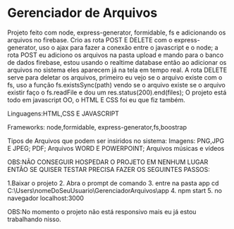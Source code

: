 # Gerenciador de Arquivos
 Projeto feito com node, express-generator, formidable, fs e adicionando os arquivos no firebase.
 Crio as rota POST E DELETE com o express-generator, uso o ajax para fazer a conexão entre o javascript e o node;
 a rota POST eu adiciono os arquivos na pasta upload e mando para o banco de dados firebase, estou usando o realtime database então ao adicionar os arquivos no sistema  eles aparecem já na tela em tempo real.
 A rota DELETE serve para deletar os arquivos, primeiro eu vejo se o arquivo existe com o fs, uso a função fs.existsSync(path) vendo se o arquivo existe se o arquivo existir faço o fs.readFile e dou um res.status(200).end(files);
 O projeto está todo em javascript OO, o HTML E CSS foi eu que fiz também.

 
 Linguagens:HTML,CSS E JAVASCRIPT
 
 Frameworks: node,formidable, express-generator,fs,boostrap
 
 Tipos de Arquivos que podem ser insiridos no sistema:
 Imagens: PNG,JPG E JPEG;
 PDF;
 Arquivos WORD E POWERPOINT;
 Arquivos músicas e vídeos
 
 OBS:NÃO CONSEGUIR HOSPEDAR O PROJETO EM NENHUM LUGAR ENTÃO SE QUISER TESTAR PRECISA FAZER OS SEGUINTES PASSOS:
 
 1.Baixar o projeto
 2. Abra o prompt de comando
 3. entre na pasta app cd C:\Users\nomeDoSeuUsuario\GerenciadorArquivos\app
 4. npm start
 5. no navegador localhost:3000

OBS:No momento o projeto não está responsivo mais eu já estou trabalhando nisso.
